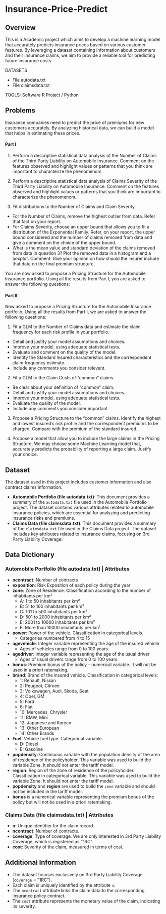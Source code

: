 # Insurance-Price-Predict

## Overview

This is a Academic project which aims to develop a machine learning model that accurately predicts insurance prices based on various customer features. By leveraging a dataset containing information about customers and their insurance claims, we aim to provide a reliable tool for predicting future insurance costs.

DATASETS
 - File autodata.txt
 - File claimsdata.txt

TOOLS: Software R Project / Python

## Problems

Insurance companies need to predict the price of premiums for new customers accurately. By analyzing historical data, we can build a model that helps in estimating these prices.

#### Part I

1. Perform a descriptive statistical data analysis of the Number of Claims of the Third Party Liability on Automobile Insurance. Comment on the features observed and highlight values or patterns that you think are important to characterize the phenomenom.

2. Perform a descriptive statistical data analysis of Claims Severity of the Third Party Liability
on Automobile Insurance. Comment on the features observed and highlight values or patterns
that you think are important to characterize the phenomenom.

3. Fit distributions to the Number of Claims and Claim Severity.
  - For the Number of Claims, remove the highest outlier from data. Refer that fact on your
report.
  - For Claims Severity, choose an upper bound that allows you to fit a distribution of the
Exponential Family. Refer, on your report, the upper bound considered and the number
of claims removed from data and give a comment on the choice of the upper bound.
  - What is the mean value and standard deviation of the claims removed from data in question
3? Plot the removed data in a histogram and a boxplot. Comment. Give your opinion on
how should the insurer include that data on the final premium structure.

You are now asked to propose a Pricing Structure for the Automobile Insurance portfolio.
Using all the results from Part I, you are asked to answer the following questions:

#### Part II

Now asked to propose a Pricing Structure for the Automobile Insurance portfolio.
Using all the results from Part I, we are asked to answer the following questions:

1. Fit a GLM to the Number of Claims data and estimate the claim frequency for each risk profile
in your portfolio.
  - Detail and justify your model assumptions and choices.
  - Improve your model, using adequate statistical tests.
  - Evaluate and comment on the quality of the model.
  - Identify the Standard Insured characteristics and the correspondent claim frequency estimate.
  - Include any comments you consider relevant.

2. Fit a GLM to the Claim Costs of “common” claims.
 - Be clear about your definition of “common” claim.
 - Detail and justify your model assumptions and choices.
 - Improve your model, using adequate statistical tests.
 - Evaluate the quality of the model.
 - Include any comments you consider important.

3. Propose a Pricing Structure to the “common” claims. Identify the highest and lowest insured’s
risk profile and the correspondent premiums to be charged. Compare with the premium of the
standard insured.

5. Propose a model that allow you to include the large claims in the Pricing Structure. We may
choose some Machine Learning model that, accurately predicts the probability of reporting a
large claim. Justify your choice.

## Dataset
The dataset used in this project includes customer information and also contract claims information.

- **Automobile Portfolio (file autodata.txt)**: This document provides a summary of the `autodata.txt` file used in the Automobile Portfolio project. The dataset contains various attributes related to automobile insurance policies, which are essential for analyzing and predicting insurance risks and premiums.
-  **Claims Data (file claimsdata.txt)**: This document provides a summary of the `claimsdata.txt` file used in the Claims Data project. The dataset includes key attributes related to insurance claims, focusing on 3rd Party Liability Coverage.

## Data Dictionary

### Automobile Portfolio (file autodata.txt) | Attributes

- **ncontract**: Number of contracts
- **exposition**: Risk Exposition of each policy during the year
- **zone**: Zone of Residence. Classification according to the number of inhabitants per km²
  - A: 1 to 50 inhabitants per km²
  - B: 51 to 100 inhabitants per km²
  - C: 101 to 500 inhabitants per km²
  - D: 501 to 2000 inhabitants per km²
  - E: 2001 to 10000 inhabitants per km²
  - F: More than 10000 inhabitants per km²
- **power**: Power of the vehicle. Classification in categorical levels.
  - Categories numbered from 4 to 15
- **agevehicle**: Integer variable representing the age of the insured vehicle
  - Ages of vehicles range from 0 to 100 years
- **agedriver**: Integer variable representing the age of the usual driver
  - Ages of usual drivers range from 0 to 100 years
- **bonus**: Premium bonus of the policy – numerical variable. It will not be used in a priori ratemaking.
- **brand**: Brand of the insured vehicle. Classification in categorical levels:
  - 1: Renault, Nissan
  - 2: Peugeot, Citroen
  - 3: Volkswagen, Audi, Skoda, Seat
  - 4: Opel, GM
  - 5: Ford
  - 6: Fiat
  - 10: Mercedes, Chrysler
  - 11: BMW, Mini
  - 12: Japanese and Korean
  - 13: Other European
  - 14: Other Brands
- **Fuel**: Vehicle fuel type. Categorical variable.
  - D: Diesel
  - E: Gasoline
- **popdensity**: Continuous variable with the population density of the area of residence of the policyholder. This variable was used to build the variable Zone. It should not enter the tariff model.
- **region**: Region of the zone of residence of the policyholder. Classification in categorical variable. This variable was used to build the variable Zone. It should not enter the tariff model.
- **popdensity** and **region** are used to build the `zone` variable and should not be included in the tariff model.
- **bonus** is a numerical variable representing the premium bonus of the policy but will not be used in a priori ratemaking.



### Claims Data (file claimsdata.txt) | Attributes

- **n**: Unique identifier for the claim record.
- **ncontract**: Number of contracts.
- **coverage**: Type of coverage. We are only interested in 3rd Party Liability Coverage, which is registered as "1RC".
- **cost**: Severity of the claim, measured in terms of cost.

## Additional Information

- The dataset focuses exclusively on 3rd Party Liability Coverage (`coverage` = "1RC").
- Each claim is uniquely identified by the attribute `n`.
- The `ncontract` attribute links the claim data to the corresponding insurance policy contract.
- The `cost` attribute represents the monetary value of the claim, indicating its severity.
